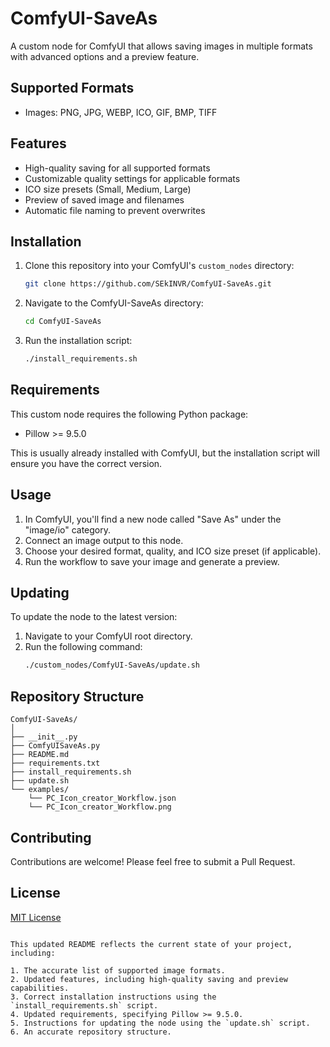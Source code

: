 # ComfyUI-SaveAs 
A custom node for ComfyUI that allows saving images in multiple formats with advanced options and a preview feature.

## Supported Formats
- Images: PNG, JPG, WEBP, ICO, GIF, BMP, TIFF

## Features
- High-quality saving for all supported formats
- Customizable quality settings for applicable formats
- ICO size presets (Small, Medium, Large)
- Preview of saved image and filenames
- Automatic file naming to prevent overwrites

## Installation
1. Clone this repository into your ComfyUI's `custom_nodes` directory:
   ```bash
   git clone https://github.com/SEkINVR/ComfyUI-SaveAs.git
   ```
2. Navigate to the ComfyUI-SaveAs directory:
   ```bash
   cd ComfyUI-SaveAs
   ```
3. Run the installation script:
   ```bash
   ./install_requirements.sh
   ```

## Requirements
This custom node requires the following Python package:
- Pillow >= 9.5.0

This is usually already installed with ComfyUI, but the installation script will ensure you have the correct version.

## Usage
1. In ComfyUI, you'll find a new node called "Save As" under the "image/io" category.
2. Connect an image output to this node.
3. Choose your desired format, quality, and ICO size preset (if applicable).
4. Run the workflow to save your image and generate a preview.

## Updating
To update the node to the latest version:

1. Navigate to your ComfyUI root directory.
2. Run the following command:
   ```bash
   ./custom_nodes/ComfyUI-SaveAs/update.sh
   ```

## Repository Structure
```
ComfyUI-SaveAs/
│
├── __init__.py
├── ComfyUISaveAs.py
├── README.md
├── requirements.txt
├── install_requirements.sh
├── update.sh
└── examples/
    └── PC_Icon_creator_Workflow.json
    └── PC_Icon_creator_Workflow.png
```

## Contributing
Contributions are welcome! Please feel free to submit a Pull Request.

## License
[MIT License](https://opensource.org/licenses/MIT)
```

This updated README reflects the current state of your project, including:

1. The accurate list of supported image formats.
2. Updated features, including high-quality saving and preview capabilities.
3. Correct installation instructions using the `install_requirements.sh` script.
4. Updated requirements, specifying Pillow >= 9.5.0.
5. Instructions for updating the node using the `update.sh` script.
6. An accurate repository structure.

